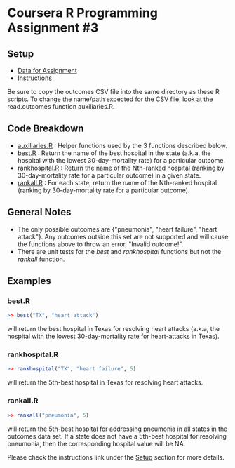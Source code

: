# Coursera R Programming Assignment #3

## Setup

* [Data for Assignment](https://eventing.coursera.org/api/redirectStrict/KHGIS1q2j_1qAeJK21txgmSnPbWdNsujpX4uZd3Y8-ZG8Cj9EAIpi_Fr1ZOjeS4g9BB6La0apt-khKCbEFi1Tw.u3-8o03h_ivY8AS5AhJNJA.2FAEmrflgw3l0E7c9yul5coVKRF6NbB5X758c3jpGBVD31HuB79vvhuYrb7tmw_-PYOTm7tttUN-sHgiPviQRCLdCtR9mfVCvxRzLsEEFM3q-nqRsfYJA54bhyczO1-zf4ucPt3OKWw3jpL9b2s6TgsJedvjbMuaz_GPBXLQoVEwvg6fMUBSdpc9a-NvARNsNJXBSrLX1zQsVP3u2gkgmVI79mSM4S1T2HfvYmfG7rUCvjuuN5C-eZFD2cUKL3DbikteVn729lBp6B5pYTK4NNJEDQsDORFja6gqzXOYMEITQ5_t379VB1hcjyq9U7BjsYOzu1LH49F3SMPbs5UAcBjOeLxXUeYQhm8W1nwnw7RmJLEXhjrM73DZZujWeAzDp3AnpYULO0NUXVwdeYbzdju1gwyMEKyDqNsG4ILbJhE)
* [Instructions](https://d18ky98rnyall9.cloudfront.net/_775189147d7b89d66333adf6d920b52d_ProgAssignment3v2.pdf?Expires=1457395200&Signature=jvZY2cpDrVphY98MuV9tMRoqBr7O0pBisYG7kQeyRgCuloSr33-SRtjJRAoRJd-plztYYzRBDF0NvQNlrAEe85wUVATVipVbJ3d4Eq9pVCupaWgTd6yhbfgcMi28k-d2uX7eSeT2FcJVwsrDS5-O1Wec5JcHMs-T4W5PJW1Vbxw_&Key-Pair-Id=APKAJLTNE6QMUY6HBC5A)

Be sure to copy the outcomes CSV file into the same directory as these R scripts. To change the name/path expected for the CSV file, look at the read.outcomes function auxiliaries.R.

## Code Breakdown

* <u>auxiliaries.R</u> : Helper functions used by the 3 functions described below.
* <u>best.R</u> : Return the name of the best hospital in the state (a.k.a, the hospital with the lowest 30-day-mortality rate) for a particular outcome.
* <u>rankhospital.R</u> : Return the name of the Nth-ranked hospital (ranking by 30-day-mortality rate for a particular outcome) in a given state.
* <u>rankall.R</u> : For each state, return the name of the Nth-ranked hospital (ranking by 30-day-mortality rate for a particular outcome).

## General Notes
* The only possible outcomes are {"pneumonia", "heart failure", "heart attack"}. Any outcomes outside this set are not supported and will cause the functions above to throw an error, "Invalid outcome!".
* There are unit tests for the <i>best</i> and <i>rankhospital</i> functions but not the <i>rankall</i> function.

## Examples

### best.R
```R
>> best("TX", "heart attack")
```
will return the best hospital in Texas for resolving heart attacks (a.k.a, the hospital with the lowest 30-day-mortality rate for heart-attacks in Texas).

### rankhospital.R
```R
>> rankhospital("TX", "heart failure", 5)
```
will return the 5th-best hospital in Texas for resolving heart attacks.

### rankall.R
```R
>> rankall("pneumonia", 5)
```
will return the 5th-best hospital for addressing pneumonia in all states in the outcomes data set. If a state does not have a 5th-best hospital for resolving pneumonia, then the corresponding hospital value will be NA.

Please check the instructions link under the <u>Setup</u> section for more details.